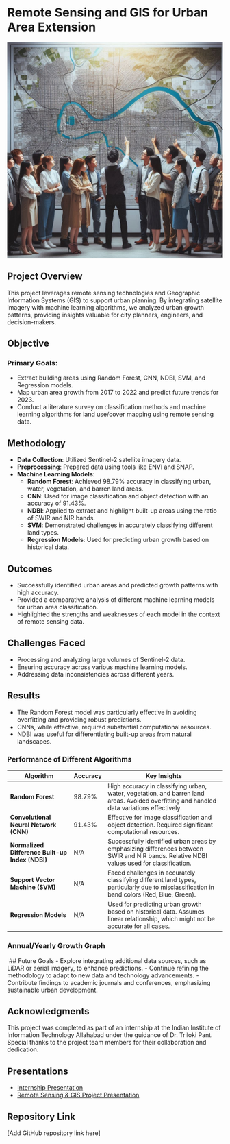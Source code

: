 # Remote Sensing and GIS for Urban Area Extension
<img src= '_00549f2a-8f7c-491d-83bf-551346498a97.jpg' align= "center"/>

## Project Overview
This project leverages remote sensing technologies and Geographic Information Systems (GIS) to support urban planning. By integrating satellite imagery with machine learning algorithms, we analyzed urban growth patterns, providing insights valuable for city planners, engineers, and decision-makers.

## Objective
### Primary Goals:
- Extract building areas using Random Forest, CNN, NDBI, SVM, and Regression models.
- Map urban area growth from 2017 to 2022 and predict future trends for 2023.
- Conduct a literature survey on classification methods and machine learning algorithms for land use/cover mapping using remote sensing data.

## Methodology
- **Data Collection**: Utilized Sentinel-2 satellite imagery data.
- **Preprocessing**: Prepared data using tools like ENVI and SNAP.
- **Machine Learning Models**:
  - **Random Forest**: Achieved 98.79% accuracy in classifying urban, water, vegetation, and barren land areas.
  - **CNN**: Used for image classification and object detection with an accuracy of 91.43%.
  - **NDBI**: Applied to extract and highlight built-up areas using the ratio of SWIR and NIR bands.
  - **SVM**: Demonstrated challenges in accurately classifying different land types.
  - **Regression Models**: Used for predicting urban growth based on historical data.

## Outcomes
- Successfully identified urban areas and predicted growth patterns with high accuracy.
- Provided a comparative analysis of different machine learning models for urban area classification.
- Highlighted the strengths and weaknesses of each model in the context of remote sensing data.

## Challenges Faced
- Processing and analyzing large volumes of Sentinel-2 data.
- Ensuring accuracy across various machine learning models.
- Addressing data inconsistencies across different years.

## Results
- The Random Forest model was particularly effective in avoiding overfitting and providing robust predictions.
- CNNs, while effective, required substantial computational resources.
- NDBI was useful for differentiating built-up areas from natural landscapes.

### Performance of Different Algorithms
| **Algorithm**              | **Accuracy** | **Key Insights**                                                                                                                                       |
|----------------------------|--------------|---------------------------------------------------------------------------------------------------------------------------------------------------------|
| **Random Forest**           | 98.79%       | High accuracy in classifying urban, water, vegetation, and barren land areas. Avoided overfitting and handled data variations effectively.               |
| **Convolutional Neural Network (CNN)** | 91.43%       | Effective for image classification and object detection. Required significant computational resources.                                                  |
| **Normalized Difference Built-up Index (NDBI)** | N/A          | Successfully identified urban areas by emphasizing differences between SWIR and NIR bands. Relative NDBI values used for classification.               |
| **Support Vector Machine (SVM)**       | N/A          | Faced challenges in accurately classifying different land types, particularly due to misclassification in band colors (Red, Blue, Green).                |
| **Regression Models**       | N/A          | Used for predicting urban growth based on historical data. Assumes linear relationship, which might not be accurate for all cases.                       |

### Annual/Yearly Growth Graph
<img src= '' align= "center"/>
## Future Goals
- Explore integrating additional data sources, such as LiDAR or aerial imagery, to enhance predictions.
- Continue refining the methodology to adapt to new data and technology advancements.
- Contribute findings to academic journals and conferences, emphasizing sustainable urban development.

## Acknowledgments
This project was completed as part of an internship at the Indian Institute of Information Technology Allahabad under the guidance of Dr. Triloki Pant. Special thanks to the project team members for their collaboration and dedication.

## Presentations
- [Internship Presentation](#)
- [Remote Sensing & GIS Project Presentation](#)

## Repository Link
[Add GitHub repository link here]
